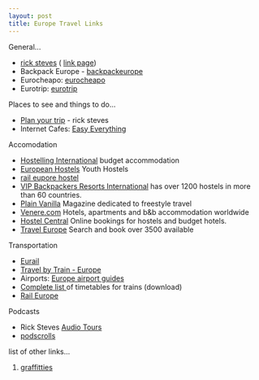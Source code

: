 ```yaml
---
layout: post
title: Europe Travel Links
---
```


General...

- [rick steves](http://www.ricksteves.com/home.htm) ( [link page](http://www.ricksteves.com/plan/links_menu.htm))
- Backpack Europe - [backpackeurope](http://www.backpackeurope.com/)
- Eurocheapo: [eurocheapo](http://www.eurocheapo/)
- Eurotrip: [eurotrip](http://www.eurotrip.com/)

Places to see and things to do...

- [Plan your trip](http://www.ricksteves.com/plan/plan_menu.htm) - rick steves
- Internet Cafes: [Easy Everything](http://www.easyeverything.com/)

Accomodation

- [Hostelling International](http://www.iyhf.org/) budget accommodation
- [European Hostels](http://www.europeanhostels.com/) Youth Hostels 
- [rail eupore hostel](http://reservations.bookhostels.com/raileurope.com/)
- [VIP Backpackers Resorts International](http://www.backpackers.no/engelsk) has over 1200 hostels in more than 60 countries.
- [Plain Vanilla](http://www.plainvanilla.de/) Magazine dedicated to freestyle travel
- [Venere.com](http://www.venere.com/) Hotels, apartments and b&b accommodation worldwide
- [Hostel Central](http://www.hostelscentral.com/) Online bookings for hostels and budget hotels.
- [Travel Europe](http://www.travel-eu.com/) Search and book over 3500 available

Transportation

- [Eurail](http://www.eurail.com/)
- [Travel by Train - Europe](http://www.tbteurope.com/)
- Airports: [Europe airport guides](http://www.worldairportguide.com/airport/7/airports/Europe.html)
- [Complete list ](http://www.eurail.com/1_timetables)of timetables for trains (download)
- [Rail Europe](http://www.raileurope.com/us/search/index.htm)

Podcasts

- Rick Steves [Audio Tours](http://www.ricksteves.com/news/travelnews/0602/audiotour.htm)
- [podscrolls](http://www.roughguides.com/website/travel/Downloads/podscrolls/default.aspx)

list of other links...

1. [graffitties](http://www.ricksteves.com/graffiti/graffiti_menu.htm)

